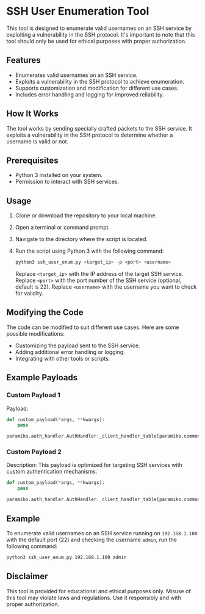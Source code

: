 # SSH User Enumeration Tool

This tool is designed to enumerate valid usernames on an SSH service by exploiting a vulnerability in the SSH protocol. It's important to note that this tool should only be used for ethical purposes with proper authorization.

## Features

- Enumerates valid usernames on an SSH service.
- Exploits a vulnerability in the SSH protocol to achieve enumeration.
- Supports customization and modification for different use cases.
- Includes error handling and logging for improved reliability.

## How It Works

The tool works by sending specially crafted packets to the SSH service. It exploits a vulnerability in the SSH protocol to determine whether a username is valid or not.

## Prerequisites

- Python 3 installed on your system.
- Permission to interact with SSH services.

## Usage

1. Clone or download the repository to your local machine.
2. Open a terminal or command prompt.
3. Navigate to the directory where the script is located.
4. Run the script using Python 3 with the following command:

    ```bash
    python3 ssh_user_enum.py <target_ip> -p <port> <username>
    ```

    Replace `<target_ip>` with the IP address of the target SSH service.
    Replace `<port>` with the port number of the SSH service (optional, default is 22).
    Replace `<username>` with the username you want to check for validity.

## Modifying the Code

The code can be modified to suit different use cases. Here are some possible modifications:

- Customizing the payload sent to the SSH service.
- Adding additional error handling or logging.
- Integrating with other tools or scripts.

## Example Payloads

### Custom Payload 1

Payload:
```python
def custom_payload(*args, **kwargs):
    pass

paramiko.auth_handler.AuthHandler._client_handler_table[paramiko.common.MSG_USERAUTH_FAILURE] = custom_payload
```

### Custom Payload 2

Description: This payload is optimized for targeting SSH services with custom authentication mechanisms.
```python
def custom_payload(*args, **kwargs):
    pass

paramiko.auth_handler.AuthHandler._client_handler_table[paramiko.common.MSG_SERVICE_ACCEPT] = custom_payload
```

## Example

To enumerate valid usernames on an SSH service running on `192.168.1.100` with the default port (22) and checking the username `admin`, run the following command:

```bash
python3 ssh_user_enum.py 192.168.1.100 admin
```

## Disclaimer

This tool is provided for educational and ethical purposes only. Misuse of this tool may violate laws and regulations. Use it responsibly and with proper authorization.
